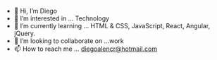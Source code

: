 - 👋 Hi, I’m Diego
- 👀 I’m interested in ... Technology
- 🌱 I’m currently learning ... HTML & CSS, JavaScript, React, Angular, jQuery.
- 💞️ I’m looking to collaborate on ...work
- 📫 How to reach me ... diegoalencr@hotmail.com

